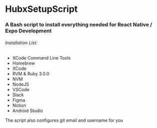 # HubxSetupScript

### A Bash script to install everything needed for React Native / Expo Development

###### Installation List:

- XCode Command Line Tools
- Homebrew
- XCode
- RVM & Ruby 3.0.0
- NVM
- NodeJS
- VSCode
- Slack
- Figma
- Notion
- Android Studio

The script also configures git email and username for you
